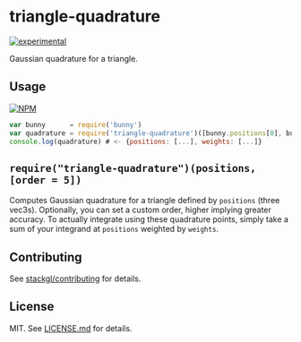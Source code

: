 # triangle-quadrature

[![experimental](http://badges.github.io/stability-badges/dist/experimental.svg)](http://github.com/badges/stability-badges)

Gaussian quadrature for a triangle.

## Usage

[![NPM](https://nodei.co/npm/triangle-quadrature.png)](https://www.npmjs.com/package/triangle-quadrature)

```javascript
var bunny      = require('bunny')
var quadrature = require('triangle-quadrature')([bunny.positions[0], bunny.positions[1], bunny.positions[2])
console.log(quadrature) # <- {positions: [...], weights: [...]}
```

`require("triangle-quadrature")(positions, [order = 5])`
----------------------------------------------------
Computes Gaussian quadrature for a triangle defined by `positions` (three vec3s). Optionally, you can set a custom order, higher implying greater accuracy. To actually integrate using these quadrature points, simply take a sum of your integrand at `positions` weighted by `weights`.

## Contributing

See [stackgl/contributing](https://github.com/stackgl/contributing) for details.

## License

MIT. See [LICENSE.md](http://github.com/ataber/triangle-quadrature/blob/master/LICENSE.md) for details.

